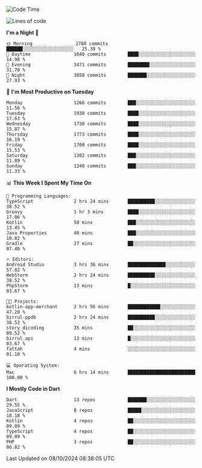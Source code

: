 <!--START_SECTION:waka-->
![Code Time](http://img.shields.io/badge/Code%20Time-777%20hrs%2012%20mins-blue)

![Lines of code](https://img.shields.io/badge/From%20Hello%20World%20I%27ve%20Written-3.6%20million%20lines%20of%20code-blue)

**I'm a Night 🦉** 

```text
🌞 Morning                2780 commits        ██████░░░░░░░░░░░░░░░░░░░   25.39 % 
🌆 Daytime                1640 commits        ████░░░░░░░░░░░░░░░░░░░░░   14.98 % 
🌃 Evening                3471 commits        ████████░░░░░░░░░░░░░░░░░   31.70 % 
🌙 Night                  3058 commits        ███████░░░░░░░░░░░░░░░░░░   27.93 % 
```
📅 **I'm Most Productive on Tuesday** 

```text
Monday                   1266 commits        ███░░░░░░░░░░░░░░░░░░░░░░   11.56 % 
Tuesday                  1930 commits        ████░░░░░░░░░░░░░░░░░░░░░   17.63 % 
Wednesday                1738 commits        ████░░░░░░░░░░░░░░░░░░░░░   15.87 % 
Thursday                 1773 commits        ████░░░░░░░░░░░░░░░░░░░░░   16.19 % 
Friday                   1700 commits        ████░░░░░░░░░░░░░░░░░░░░░   15.53 % 
Saturday                 1302 commits        ███░░░░░░░░░░░░░░░░░░░░░░   11.89 % 
Sunday                   1240 commits        ███░░░░░░░░░░░░░░░░░░░░░░   11.33 % 
```


📊 **This Week I Spent My Time On** 

```text
💬 Programming Languages: 
TypeScript               2 hrs 24 mins       ██████████░░░░░░░░░░░░░░░   38.52 % 
Groovy                   1 hr 3 mins         ████░░░░░░░░░░░░░░░░░░░░░   17.06 % 
Kotlin                   50 mins             ███░░░░░░░░░░░░░░░░░░░░░░   13.45 % 
Java Properties          40 mins             ███░░░░░░░░░░░░░░░░░░░░░░   10.82 % 
Gradle                   27 mins             ██░░░░░░░░░░░░░░░░░░░░░░░   07.40 % 

🔥 Editors: 
Android Studio           3 hrs 36 mins       ██████████████░░░░░░░░░░░   57.82 % 
WebStorm                 2 hrs 24 mins       ██████████░░░░░░░░░░░░░░░   38.52 % 
PhpStorm                 13 mins             █░░░░░░░░░░░░░░░░░░░░░░░░   03.67 % 

🐱‍💻 Projects: 
kotlin-app-merchant      2 hrs 56 mins       ████████████░░░░░░░░░░░░░   47.20 % 
birrul-ppdb              2 hrs 24 mins       ██████████░░░░░░░░░░░░░░░   38.52 % 
story_dicoding           35 mins             ██░░░░░░░░░░░░░░░░░░░░░░░   09.52 % 
birrul_api               13 mins             █░░░░░░░░░░░░░░░░░░░░░░░░   03.67 % 
fattah                   4 mins              ░░░░░░░░░░░░░░░░░░░░░░░░░   01.10 % 

💻 Operating System: 
Mac                      6 hrs 14 mins       █████████████████████████   100.00 % 
```

**I Mostly Code in Dart** 

```text
Dart                     13 repos            ███████░░░░░░░░░░░░░░░░░░   29.55 % 
JavaScript               8 repos             █████░░░░░░░░░░░░░░░░░░░░   18.18 % 
Kotlin                   4 repos             ██░░░░░░░░░░░░░░░░░░░░░░░   09.09 % 
TypeScript               4 repos             ██░░░░░░░░░░░░░░░░░░░░░░░   09.09 % 
PHP                      3 repos             ██░░░░░░░░░░░░░░░░░░░░░░░   06.82 % 
```




 Last Updated on 08/10/2024 08:38:05 UTC
<!--END_SECTION:waka-->

